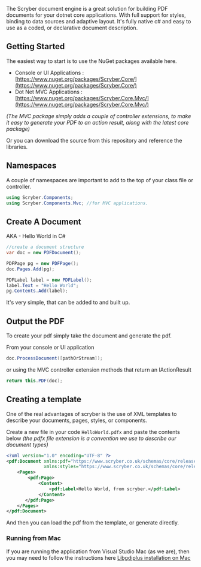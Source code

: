 ﻿The Scryber document engine is a great solution for building PDF documents for your dotnet core applications. With full support for styles, binding to data sources and adaptive layout. It's fully native c# and easy to use as a coded, or declarative document description.

## Getting Started

The easiest way to start is to use the NuGet packages available here. 

* Console or UI Applications : [https://www.nuget.org/packages/Scryber.Core/](https://www.nuget.org/packages/Scryber.Core/)
* Dot Net MVC Applications : [https://www.nuget.org/packages/Scryber.Core.Mvc/](https://www.nuget.org/packages/Scryber.Core.Mvc/)

_(The MVC package simply adds a couple of controller extensions, to make it easy to generate your PDF to an action result, along with the latest core package)_

Or you can download the source from this repository and reference the libraries.

## Namespaces

A couple of namespaces are important to add to the top of your class file or controller.

```csharp
using Scryber.Components;
using Scryber.Components.Mvc; //for MVC applications.
```

## Create A Document

AKA - Hello World in C#

```csharp
//create a document structure
var doc = new PDFDocument();

PDFPage pg = new PDFPage();
doc.Pages.Add(pg);

PDFLabel label = new PDFLabel();
label.Text = "Hello World";
pg.Contents.Add(label);
```

It's very simple, that can be added to and built up.

## Output the PDF

To create your pdf simply take the document and generate the pdf.

From your console or UI application

```csharp
doc.ProcessDocument([pathOrStream]);
```

or using the MVC controller extension methods that return an IActionResult

```csharp
return this.PDF(doc);
```

## Creating a template

One of the real advantages of scryber is the use of XML templates to describe your documents, pages, styles, or components.

Create a new file in your code `HelloWorld.pdfx` and paste the contents below _(the pdfx file extension is a convention we use to describe our document types)_

```xml
<?xml version="1.0" encoding="UTF-8" ?>
<pdf:Document xmlns:pdf="https://www.scryber.co.uk/schemas/core/release/v1/Scryber.Components.xsd"
              xmlns:styles="https://www.scryber.co.uk/schemas/core/release/v1/Scryber.Styles.xsd">
    <Pages>
        <pdf:Page>
            <Content>
                <pdf:Label>Hello World, from scryber.</pdf:Label>
            </Content>
       </pdf:Page>
    </Pages>
</pdf:Document>
```

And then you can load the pdf from the template, or generate directly.

### Running from Mac

If you are running the application from Visual Studio Mac (as we are), then you may need to follow the instructions here [Libgdiplus installation on Mac](Libgdiplus-For-Mac)

